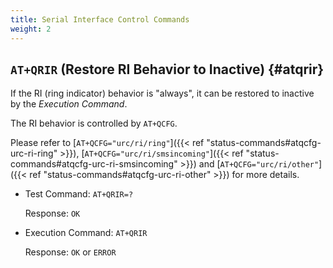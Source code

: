 ```yaml
---
title: Serial Interface Control Commands
weight: 2
---
```


## `AT+QRIR` (Restore RI Behavior to Inactive) {#atqrir}

If the RI (ring indicator) behavior is "always", it can be restored to inactive by the _Execution Command_.

The RI behavior is controlled by `AT+QCFG`.

Please refer to
[`AT+QCFG="urc/ri/ring"`]({{< ref "status-commands#atqcfg-urc-ri-ring" >}}),
[`AT+QCFG="urc/ri/smsincoming"`]({{< ref "status-commands#atqcfg-urc-ri-smsincoming" >}}) and
[`AT+QCFG="urc/ri/other"`]({{< ref "status-commands#atqcfg-urc-ri-other" >}})
for more details.

- Test Command: `AT+QRIR=?`

  Response: `OK`

- Execution Command: `AT+QRIR`

  Response: `OK` or `ERROR`
